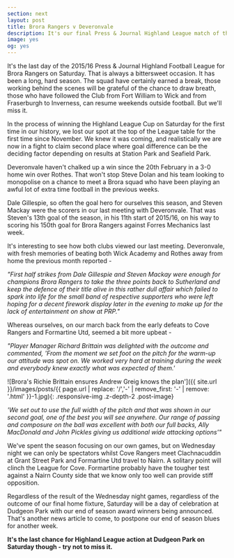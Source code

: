 ```yaml
---
section: next
layout: post
title: Brora Rangers v Deveronvale
description: It's our final Press & Journal Highland League match of the 2015/16 season, and Deveronvale come to Dudgeon Park.
image: yes
og: yes
---
```

It's the last day of the 2015/16 Press & Journal Highland Football League for Brora Rangers on Saturday. That is always a bittersweet occasion. It has been a long, hard season. The squad have certainly earned a break, those working behind the scenes will be grateful of the chance to draw breath, those who have followed the Club from Fort William to Wick and from Fraserburgh to Inverness, can resume weekends outside football. But we'll miss it.

In the process of winning the Highland League Cup on Saturday for the first time in our history, we lost our spot at the top of the League table for the first time since November. We knew it was coming, and realistically we are now in a fight to claim second place where goal difference can be the deciding factor depending on results at Station Park and Seafield Park.

Deveronvale haven't chalked up a win since the 20th February in a 3-0 home win over Rothes. That won't stop Steve Dolan and his team looking to monopolise on a chance to meet a Brora squad who have been playing an awful lot of extra time football in the previous weeks.

Dale Gillespie, so often the goal hero for ourselves this season, and Steven Mackay were the scorers in our last meeting with Deveronvale. That was Steven's 13th goal of the season, in his 11th start of 2015/16, on his way to scoring his 150th goal for Brora Rangers against Forres Mechanics last week.

It's interesting to see how both clubs viewed our last meeting. Deveronvale, with fresh memories of beating both Wick Academy and Rothes away from home the previous month reported - 

*"First half strikes from Dale Gillespie and Steven Mackay were enough for champions Brora Rangers to take the three points back to Sutherland and keep the defence of their title alive in this rather dull affair which failed to spark into life for the small band of respective supporters who were left hoping for a decent firework display later in the evening to make up for the lack of entertainment on show at PRP."*

Whereas ourselves, on our march back from the early defeats to Cove Rangers and Formartine Utd, seemed a bit more upbeat - 

*"Player Manager Richard Brittain was delighted with the outcome and commented, 'From the moment we set foot on the pitch for the warm-up our attitude was spot on. We worked very hard at training during the week and everybody knew exactly what was expected of them.'*

![Brora's Richie Brittain ensures Andrew Greig knows the plan']({{ site.url }}/images/posts/{{ page.url | replace: '/','-' | remove_first: '-' | remove: '.html' }}-1.jpg){: .responsive-img .z-depth-2 .post-image}

*'We set out to use the full width of the pitch and that was shown in our second goal, one of the best you will see anywhere. Our range of passing and composure on the ball was excellent with both our full backs, Ally MacDonald and John Pickles giving us additional wide attacking options'"*

We've spent the season focusing on our own games, but on Wednesday night we can only be spectators whilst Cove Rangers meet Clachnacuddin at Grant Street Park and Formartine Utd travel to Nairn. A solitary point will clinch the League for Cove. Formartine probably have the tougher test against a Nairn County side that we know only too well can provide stiff opposition.

Regardless of the result of the Wednesday night games, regardless of the outcome of our final home fixture, Saturday will be a day of celebration at Dudgeon Park with our end of season award winners being announced. That's another news article to come, to postpone our end of season blues for another week.

**It's the last chance for Highland League action at Dudgeon Park on Saturday though - try not to miss it.**